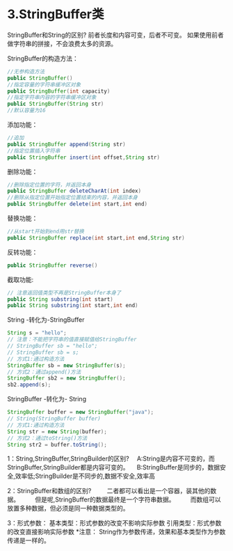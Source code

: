 # 3.StringBuffer类

StringBuffer和String的区别?
 前者长度和内容可变，后者不可变。
 如果使用前者做字符串的拼接，不会浪费太多的资源。

StringBuffer的构造方法：

 ```java
//无参构造方法
public StringBuffer()
//指定容量的字符串缓冲区对象
public StringBuffer(int capacity)
//指定字符串内容的字符串缓冲区对象
public StringBuffer(String str)
//默认容量为16
 ```



添加功能：

```java
//追加
public StringBuffer append(String str)
//指定位置插入字符串
public StringBuffer insert(int offset,String str)
```



删除功能：

```java
//删除指定位置的字符，并返回本身
public StringBuffer deleteCharAt(int index)
//删除从指定位置开始指定位置结束的内容，并返回本身
public StringBuffer delete(int start,int end)
```



替换功能：

```java
//从start开始到end用str替换
public StringBuffer replace(int start,int end,String str)
```



反转功能：

 ```java
public StringBuffer reverse()
 ```



截取功能:

```java
// 注意返回值类型不再是StringBuffer本身了
public String substring(int start)
public String substring(int start,int end)
```



String -转化为-StringBuffer

```java
String s = "hello";
// 注意：不能把字符串的值直接赋值给StringBuffer
// StringBuffer sb = "hello";
// StringBuffer sb = s;
// 方式1:通过构造方法
StringBuffer sb = new StringBuffer(s);
// 方式2：通过append()方法
StringBuffer sb2 = new StringBuffer();
sb2.append(s);
```



StringBuffer -转化为- String

```java
StringBuffer buffer = new StringBuffer("java");
// String(StringBuffer buffer)
// 方式1:通过构造方法
String str = new String(buffer);
// 方式2：通过toString()方法
String str2 = buffer.toString();
```



1：String,StringBuffer,StringBuilder的区别?
 　A:String是内容不可变的，而StringBuffer,StringBuilder都是内容可变的。
 　B:StringBuffer是同步的，数据安全,效率低;StringBuilder是不同步的,数据不安全,效率高

 2：StringBuffer和数组的区别?
　　 二者都可以看出是一个容器，装其他的数据。
　　 但是呢,StringBuffer的数据最终是一个字符串数据。
　　 而数组可以放置多种数据，但必须是同一种数据类型的。

3：形式参数：
     基本类型：形式参数的改变不影响实际参数
     引用类型：形式参数的改变直接影响实际参数
 *注意：
      String作为参数传递，效果和基本类型作为参数传递是一样的。